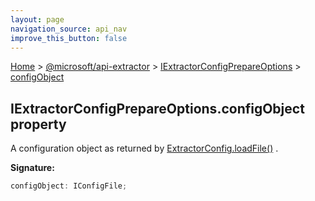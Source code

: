 ```yaml
---
layout: page
navigation_source: api_nav
improve_this_button: false
---
```



[Home](./index.md) &gt; [@microsoft/api-extractor](./api-extractor.md) &gt; [IExtractorConfigPrepareOptions](./api-extractor.iextractorconfigprepareoptions.md) &gt; [configObject](./api-extractor.iextractorconfigprepareoptions.configobject.md)

## IExtractorConfigPrepareOptions.configObject property

A configuration object as returned by [ExtractorConfig.loadFile()](./api-extractor.extractorconfig.loadfile.md) .

<b>Signature:</b>

```typescript
configObject: IConfigFile;
```
